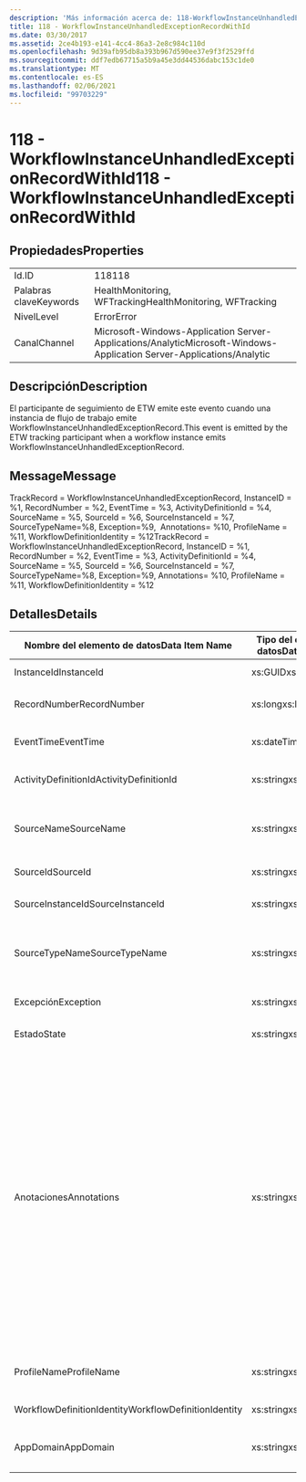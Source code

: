 ```yaml
---
description: 'Más información acerca de: 118-WorkflowInstanceUnhandledExceptionRecordWithId'
title: 118 - WorkflowInstanceUnhandledExceptionRecordWithId
ms.date: 03/30/2017
ms.assetid: 2ce4b193-e141-4cc4-86a3-2e8c984c110d
ms.openlocfilehash: 9d39afb95db8a393b967d590ee37e9f3f2529ffd
ms.sourcegitcommit: ddf7edb67715a5b9a45e3dd44536dabc153c1de0
ms.translationtype: MT
ms.contentlocale: es-ES
ms.lasthandoff: 02/06/2021
ms.locfileid: "99703229"
---
```

# <a name="118---workflowinstanceunhandledexceptionrecordwithid"></a><span data-ttu-id="bcf1b-103">118 - WorkflowInstanceUnhandledExceptionRecordWithId</span><span class="sxs-lookup"><span data-stu-id="bcf1b-103">118 - WorkflowInstanceUnhandledExceptionRecordWithId</span></span>

## <a name="properties"></a><span data-ttu-id="bcf1b-104">Propiedades</span><span class="sxs-lookup"><span data-stu-id="bcf1b-104">Properties</span></span>  
  
|||  
|-|-|  
|<span data-ttu-id="bcf1b-105">Id.</span><span class="sxs-lookup"><span data-stu-id="bcf1b-105">ID</span></span>|<span data-ttu-id="bcf1b-106">118</span><span class="sxs-lookup"><span data-stu-id="bcf1b-106">118</span></span>|  
|<span data-ttu-id="bcf1b-107">Palabras clave</span><span class="sxs-lookup"><span data-stu-id="bcf1b-107">Keywords</span></span>|<span data-ttu-id="bcf1b-108">HealthMonitoring, WFTracking</span><span class="sxs-lookup"><span data-stu-id="bcf1b-108">HealthMonitoring, WFTracking</span></span>|  
|<span data-ttu-id="bcf1b-109">Nivel</span><span class="sxs-lookup"><span data-stu-id="bcf1b-109">Level</span></span>|<span data-ttu-id="bcf1b-110">Error</span><span class="sxs-lookup"><span data-stu-id="bcf1b-110">Error</span></span>|  
|<span data-ttu-id="bcf1b-111">Canal</span><span class="sxs-lookup"><span data-stu-id="bcf1b-111">Channel</span></span>|<span data-ttu-id="bcf1b-112">Microsoft-Windows-Application Server-Applications/Analytic</span><span class="sxs-lookup"><span data-stu-id="bcf1b-112">Microsoft-Windows-Application Server-Applications/Analytic</span></span>|  
  
## <a name="description"></a><span data-ttu-id="bcf1b-113">Descripción</span><span class="sxs-lookup"><span data-stu-id="bcf1b-113">Description</span></span>  

 <span data-ttu-id="bcf1b-114">El participante de seguimiento de ETW emite este evento cuando una instancia de flujo de trabajo emite WorkflowInstanceUnhandledExceptionRecord.</span><span class="sxs-lookup"><span data-stu-id="bcf1b-114">This event is emitted by the ETW tracking participant when a workflow instance emits WorkflowInstanceUnhandledExceptionRecord.</span></span>  
  
## <a name="message"></a><span data-ttu-id="bcf1b-115">Message</span><span class="sxs-lookup"><span data-stu-id="bcf1b-115">Message</span></span>  

 <span data-ttu-id="bcf1b-116">TrackRecord = WorkflowInstanceUnhandledExceptionRecord, InstanceID = %1, RecordNumber = %2, EventTime = %3, ActivityDefinitionId = %4, SourceName = %5, SourceId = %6, SourceInstanceId = %7, SourceTypeName=%8, Exception=%9,  Annotations= %10, ProfileName = %11, WorkflowDefinitionIdentity = %12</span><span class="sxs-lookup"><span data-stu-id="bcf1b-116">TrackRecord = WorkflowInstanceUnhandledExceptionRecord, InstanceID = %1, RecordNumber = %2, EventTime = %3, ActivityDefinitionId = %4, SourceName = %5, SourceId = %6, SourceInstanceId = %7, SourceTypeName=%8, Exception=%9,  Annotations= %10, ProfileName = %11, WorkflowDefinitionIdentity = %12</span></span>  
  
## <a name="details"></a><span data-ttu-id="bcf1b-117">Detalles</span><span class="sxs-lookup"><span data-stu-id="bcf1b-117">Details</span></span>  
  
|<span data-ttu-id="bcf1b-118">Nombre del elemento de datos</span><span class="sxs-lookup"><span data-stu-id="bcf1b-118">Data Item Name</span></span>|<span data-ttu-id="bcf1b-119">Tipo del elemento de datos</span><span class="sxs-lookup"><span data-stu-id="bcf1b-119">Data Item Type</span></span>|<span data-ttu-id="bcf1b-120">Descripción</span><span class="sxs-lookup"><span data-stu-id="bcf1b-120">Description</span></span>|  
|--------------------|--------------------|-----------------|  
|<span data-ttu-id="bcf1b-121">InstanceId</span><span class="sxs-lookup"><span data-stu-id="bcf1b-121">InstanceId</span></span>|<span data-ttu-id="bcf1b-122">xs:GUID</span><span class="sxs-lookup"><span data-stu-id="bcf1b-122">xs:GUID</span></span>|<span data-ttu-id="bcf1b-123">El id. de instancia del flujo de trabajo.</span><span class="sxs-lookup"><span data-stu-id="bcf1b-123">The instance id for the workflow</span></span>|  
|<span data-ttu-id="bcf1b-124">RecordNumber</span><span class="sxs-lookup"><span data-stu-id="bcf1b-124">RecordNumber</span></span>|<span data-ttu-id="bcf1b-125">xs:long</span><span class="sxs-lookup"><span data-stu-id="bcf1b-125">xs:long</span></span>|<span data-ttu-id="bcf1b-126">El número de secuencia del registro emitido.</span><span class="sxs-lookup"><span data-stu-id="bcf1b-126">The sequence number of the emitted record</span></span>|  
|<span data-ttu-id="bcf1b-127">EventTime</span><span class="sxs-lookup"><span data-stu-id="bcf1b-127">EventTime</span></span>|<span data-ttu-id="bcf1b-128">xs:dateTime</span><span class="sxs-lookup"><span data-stu-id="bcf1b-128">xs:dateTime</span></span>|<span data-ttu-id="bcf1b-129">La hora en UTC cuando se emitió el evento.</span><span class="sxs-lookup"><span data-stu-id="bcf1b-129">The time in UTC when the event was emitted</span></span>|  
|<span data-ttu-id="bcf1b-130">ActivityDefinitionId</span><span class="sxs-lookup"><span data-stu-id="bcf1b-130">ActivityDefinitionId</span></span>|<span data-ttu-id="bcf1b-131">xs:string</span><span class="sxs-lookup"><span data-stu-id="bcf1b-131">xs:string</span></span>|<span data-ttu-id="bcf1b-132">El nombre de la actividad raíz del flujo de trabajo.</span><span class="sxs-lookup"><span data-stu-id="bcf1b-132">The name of the root activity in the workflow</span></span>|  
|<span data-ttu-id="bcf1b-133">SourceName</span><span class="sxs-lookup"><span data-stu-id="bcf1b-133">SourceName</span></span>|<span data-ttu-id="bcf1b-134">xs:string</span><span class="sxs-lookup"><span data-stu-id="bcf1b-134">xs:string</span></span>|<span data-ttu-id="bcf1b-135">El nombre de la actividad de origen con errores que dio como resultado unhandledException.</span><span class="sxs-lookup"><span data-stu-id="bcf1b-135">The source activity name that faulted resulting in the unhandledException</span></span>|  
|<span data-ttu-id="bcf1b-136">SourceId</span><span class="sxs-lookup"><span data-stu-id="bcf1b-136">SourceId</span></span>|<span data-ttu-id="bcf1b-137">xs:string</span><span class="sxs-lookup"><span data-stu-id="bcf1b-137">xs:string</span></span>|<span data-ttu-id="bcf1b-138">El id. de la actividad de origen con errores.</span><span class="sxs-lookup"><span data-stu-id="bcf1b-138">The activity id of the fault source activity</span></span>|  
|<span data-ttu-id="bcf1b-139">SourceInstanceId</span><span class="sxs-lookup"><span data-stu-id="bcf1b-139">SourceInstanceId</span></span>|<span data-ttu-id="bcf1b-140">xs:string</span><span class="sxs-lookup"><span data-stu-id="bcf1b-140">xs:string</span></span>|<span data-ttu-id="bcf1b-141">El id. de instancia de la actividad de origen con errores.</span><span class="sxs-lookup"><span data-stu-id="bcf1b-141">The activity instance id of the fault source activity</span></span>|  
|<span data-ttu-id="bcf1b-142">SourceTypeName</span><span class="sxs-lookup"><span data-stu-id="bcf1b-142">SourceTypeName</span></span>|<span data-ttu-id="bcf1b-143">xs:string</span><span class="sxs-lookup"><span data-stu-id="bcf1b-143">xs:string</span></span>|<span data-ttu-id="bcf1b-144">El nombre del tipo de actividad de origen con errores que dio como resultado unhandledException.</span><span class="sxs-lookup"><span data-stu-id="bcf1b-144">The source activity type name that faulted resulting in the unhandledException</span></span>|  
|<span data-ttu-id="bcf1b-145">Excepción</span><span class="sxs-lookup"><span data-stu-id="bcf1b-145">Exception</span></span>|<span data-ttu-id="bcf1b-146">xs:string</span><span class="sxs-lookup"><span data-stu-id="bcf1b-146">xs:string</span></span>|<span data-ttu-id="bcf1b-147">La excepción de información sobre la excepción no controlada.</span><span class="sxs-lookup"><span data-stu-id="bcf1b-147">The exception details for the unhandled exception</span></span>|  
|<span data-ttu-id="bcf1b-148">Estado</span><span class="sxs-lookup"><span data-stu-id="bcf1b-148">State</span></span>|<span data-ttu-id="bcf1b-149">xs:string</span><span class="sxs-lookup"><span data-stu-id="bcf1b-149">xs:string</span></span>|<span data-ttu-id="bcf1b-150">El estado actual del flujo de trabajo.</span><span class="sxs-lookup"><span data-stu-id="bcf1b-150">The current state of the Workflow.</span></span>|  
|<span data-ttu-id="bcf1b-151">Anotaciones</span><span class="sxs-lookup"><span data-stu-id="bcf1b-151">Annotations</span></span>|<span data-ttu-id="bcf1b-152">xs:string</span><span class="sxs-lookup"><span data-stu-id="bcf1b-152">xs:string</span></span>|<span data-ttu-id="bcf1b-153">Las anotaciones que se agregaron a este evento.</span><span class="sxs-lookup"><span data-stu-id="bcf1b-153">The annotations that were added to this event.</span></span> <span data-ttu-id="bcf1b-154">Los valores se almacenan en un elemento XML con el formato \<items> \< item name = "annotationName" type="System.String"> annotationValue \</item> \</items> .</span><span class="sxs-lookup"><span data-stu-id="bcf1b-154">The values are stored in an xml element in the format \<items>\< item name = "annotationName" type="System.String">annotationValue\</item>\</items>.</span></span> <span data-ttu-id="bcf1b-155">Si no se especifica ninguna anotación, la cadena contendrá \<items/> .</span><span class="sxs-lookup"><span data-stu-id="bcf1b-155">If no annotations are specified then the string contains \<items/>.</span></span> <span data-ttu-id="bcf1b-156">El tamaño del evento ETW está limitado por el tamaño de búfer de ETW o la carga útil máxima para un evento ETW.</span><span class="sxs-lookup"><span data-stu-id="bcf1b-156">The ETW event size is limited by the ETW buffer size or the max payload for an ETW event.</span></span> <span data-ttu-id="bcf1b-157">Si el tamaño del evento supera los límites de ETW, el evento se trunca quitando las anotaciones y reemplazando el valor de anotación por \<items> ... \</items> .</span><span class="sxs-lookup"><span data-stu-id="bcf1b-157">If the size of the event exceeds the ETW limits, then the event is truncated by dropping the annotations and replacing the annotation value with \<items>...\</items>.</span></span>|  
|<span data-ttu-id="bcf1b-158">ProfileName</span><span class="sxs-lookup"><span data-stu-id="bcf1b-158">ProfileName</span></span>|<span data-ttu-id="bcf1b-159">xs:string</span><span class="sxs-lookup"><span data-stu-id="bcf1b-159">xs:string</span></span>|<span data-ttu-id="bcf1b-160">El nombre o el perfil de seguimiento que dio como resultado que se emitiera este evento.</span><span class="sxs-lookup"><span data-stu-id="bcf1b-160">The name or the tracking profile that resulted in this event being emitted</span></span>|  
|<span data-ttu-id="bcf1b-161">WorkflowDefinitionIdentity</span><span class="sxs-lookup"><span data-stu-id="bcf1b-161">WorkflowDefinitionIdentity</span></span>|<span data-ttu-id="bcf1b-162">xs:string</span><span class="sxs-lookup"><span data-stu-id="bcf1b-162">xs:string</span></span>|<span data-ttu-id="bcf1b-163">Id. de definición de flujo de trabajo.</span><span class="sxs-lookup"><span data-stu-id="bcf1b-163">The workflow definition id</span></span>|  
|<span data-ttu-id="bcf1b-164">AppDomain</span><span class="sxs-lookup"><span data-stu-id="bcf1b-164">AppDomain</span></span>|<span data-ttu-id="bcf1b-165">xs:string</span><span class="sxs-lookup"><span data-stu-id="bcf1b-165">xs:string</span></span>|<span data-ttu-id="bcf1b-166">La cadena devuelta por AppDomain.CurrentDomain.FriendlyName.</span><span class="sxs-lookup"><span data-stu-id="bcf1b-166">The string returned by AppDomain.CurrentDomain.FriendlyName.</span></span>|
